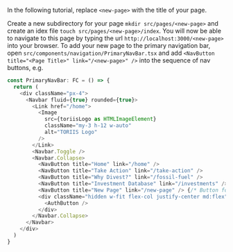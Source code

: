 In the following tutorial, replace `<new-page>` with the title of your page.

Create a new subdirectory for your page `mkdir src/pages/<new-page>` and create an idex file `touch src/pages/<new-page>/index`. You will now be able to navigate to this page by typing the url `http://localhost:3000/<new-page>` into your browser. To add your new page to the primary navigation bar, open `src/components/navigation/PrimaryNavBar.tsx` and add `<NavButton title="<Page Title>" link="/<new-page>" />` into the sequence of nav buttons, e.g.
```js
const PrimaryNavBar: FC = () => {
  return (
    <div className="px-4">
      <Navbar fluid={true} rounded={true}>
        <Link href="/home">
          <Image
            src={toriisLogo as HTMLImageElement}
            className="my-3 h-12 w-auto"
            alt="TORIIS Logo"
          />
        </Link>
        <Navbar.Toggle />
        <Navbar.Collapse>
          <NavButton title="Home" link="/home" />
          <NavButton title="Take Action" link="/take-action" />
          <NavButton title="Why Divest?" link="/fossil-fuel" />
          <NavButton title="Investment Database" link="/investments" />
          <NavButton title="New Page" link="/new-page" /> {/* Button for new page */}
          <div className="hidden w-fit flex-col justify-center md:flex">
            <AuthButton />
          </div>
        </Navbar.Collapse>
      </Navbar>
    </div>
  )
}
```
